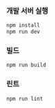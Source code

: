 ### 개발 서버 실행

```bash
npm install
npm run dev
```

### 빌드

```bash
npm run build
```

### 린트

```bash
npm run lint
```
